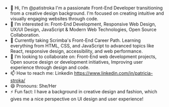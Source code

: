 - 👋 Hi, I’m @patistroka
I'm a passionate Front-End Developer transitioning from a creative design background. I'm focused on creating intuitive and visually engaging websites through code.
- 👀 I’m interested in: Front-End Development, Responsive Web Design, UX/UI Design, JavaScript & Modern Web Technologies, Open Source Collaboration.
- 🌱 Currently taking Scrimba's Front-End Career Path. Learning everything from HTML, CSS, and JavaScript to advanced topics like React, responsive design, accessibility, and web performance. 
- 💞️ I’m looking to collaborate on: Front-End web development projects, Open source design or development initiatives, Improving user experience through design and code.
- 📫 How to reach me: Linkedin https://www.linkedin.com/in/patricia-stroka/
- 😄 Pronouns: She/Her
- ⚡ Fun fact: I have a background in creative design and fashion, which gives me a nice perspective on UI design and user experience!

<!---
patistroka/patistroka is a ✨ special ✨ repository because its `README.md` (this file) appears on your GitHub profile.
You can click the Preview link to take a look at your changes.
--->
